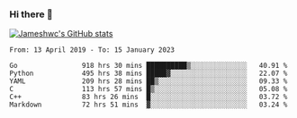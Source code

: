 ### Hi there 👋

[![Jameshwc's GitHub stats](https://github-readme-stats.vercel.app/api?username=jameshwc)](https://github.com/anuraghazra/github-readme-stats)

<!--START_SECTION:waka-->

```text
From: 13 April 2019 - To: 15 January 2023

Go                918 hrs 30 mins ██████████▒░░░░░░░░░░░░░░   40.91 %
Python            495 hrs 38 mins █████▓░░░░░░░░░░░░░░░░░░░   22.07 %
YAML              209 hrs 28 mins ██▒░░░░░░░░░░░░░░░░░░░░░░   09.33 %
C                 113 hrs 57 mins █▒░░░░░░░░░░░░░░░░░░░░░░░   05.08 %
C++               83 hrs 26 mins  █░░░░░░░░░░░░░░░░░░░░░░░░   03.72 %
Markdown          72 hrs 51 mins  ▓░░░░░░░░░░░░░░░░░░░░░░░░   03.24 %
```

<!--END_SECTION:waka-->